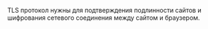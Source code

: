 TLS протокол нужны для подтверждения подлинности сайтов и шифрования сетевого соединения между сайтом и браузером.